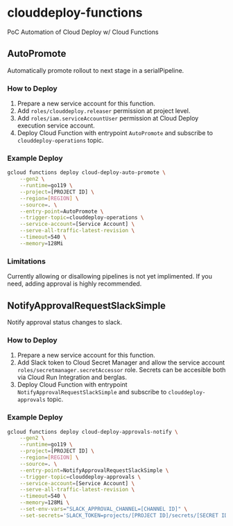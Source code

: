 # clouddeploy-functions

PoC Automation of Cloud Deploy w/ Cloud Functions

## AutoPromote

Automatically promote rollout to next stage in a serialPipeline.

### How to Deploy

1. Prepare a new service account for this function.
2. Add `roles/clouddeploy.releaser` permission at project level.
3. Add `roles/iam.serviceAccountUser` permission at Cloud Deploy execution service account.
4. Deploy Cloud Function with entrypoint `AutoPromote` and subscribe to `clouddeploy-operations` topic.

### Example Deploy

```bash
gcloud functions deploy cloud-deploy-auto-promote \
    --gen2 \
    --runtime=go119 \
    --project=[PROJECT ID] \
    --region=[REGION] \
    --source=. \
    --entry-point=AutoPromote \
    --trigger-topic=clouddeploy-operations \
    --service-account=[Service Account] \
    --serve-all-traffic-latest-revision \
    --timeout=540 \
    --memory=128Mi
```

### Limitations

Currently allowing or disallowing pipelines is not yet implimented. If you need, adding approval is highly recommended. 

## NotifyApprovalRequestSlackSimple

Notify approval status changes to slack.

### How to Deploy

1. Prepare a new service account for this function.
2. Add Slack token to Cloud Secret Manager and allow the service account `roles/secretmanager.secretAccessor` role. Secrets can be accesible both via Cloud Run Integration and berglas.
3. Deploy Cloud Function with entrypoint `NotifyApprovalRequestSlackSimple` and subscribe to `clouddeploy-approvals` topic.

### Example Deploy

```bash
gcloud functions deploy cloud-deploy-approvals-notify \
    --gen2 \
    --runtime=go119 \
    --project=[PROJECT ID] \
    --region=[REGION] \
    --source=. \
    --entry-point=NotifyApprovalRequestSlackSimple \
    --trigger-topic=clouddeploy-approvals \
    --service-account=[Service Account] \
    --serve-all-traffic-latest-revision \
    --timeout=540 \
    --memory=128Mi \
    --set-env-vars="SLACK_APPROVAL_CHANNEL=[CHANNEL ID]" \
    --set-secrets='SLACK_TOKEN=projects/[PROJECT ID]/secrets/[SECRET ID]/versions/latest'
```
